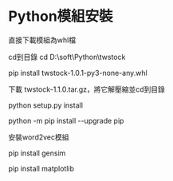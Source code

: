 # Python模組安裝

直接下載模組為whl檔

cd到目錄
cd D:\soft\Python\twstock

pip install twstock-1.0.1-py3-none-any.whl

下載 twstock-1.1.0.tar.gz，將它解壓縮並cd到目錄

python setup.py install

python -m pip install --upgrade pip

安裝word2vec模組

pip install gensim

pip install matplotlib
